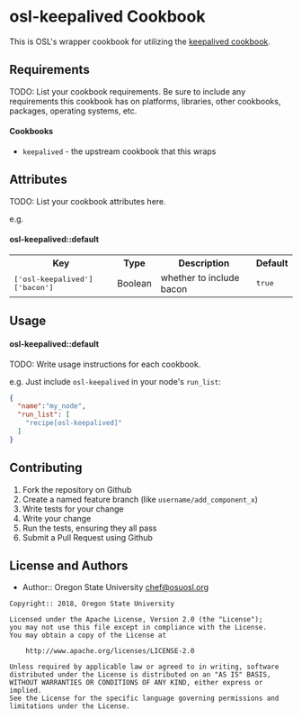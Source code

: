osl-keepalived Cookbook
=======================
This is OSL's wrapper cookbook for utilizing the [keepalived cookbook](https://supermarket.chef.io/cookbooks/keepalived).

Requirements
------------
TODO: List your cookbook requirements. Be sure to include any
requirements this cookbook has on platforms, libraries, other cookbooks,
packages, operating systems, etc.

#### Cookbooks
- `keepalived` - the upstream cookbook that this wraps

Attributes
----------
TODO: List your cookbook attributes here.

e.g.
#### osl-keepalived::default
<table>
  <tr>
    <th>Key</th>
    <th>Type</th>
    <th>Description</th>
    <th>Default</th>
  </tr>
  <tr>
    <td><tt>['osl-keepalived']['bacon']</tt></td>
    <td>Boolean</td>
    <td>whether to include bacon</td>
    <td><tt>true</tt></td>
  </tr>
</table>

Usage
-----
#### osl-keepalived::default
TODO: Write usage instructions for each cookbook.

e.g.
Just include `osl-keepalived` in your node's `run_list`:

```json
{
  "name":"my_node",
  "run_list": [
    "recipe[osl-keepalived]"
  ]
}
```

Contributing
------------

1. Fork the repository on Github
2. Create a named feature branch (like `username/add_component_x`)
3. Write tests for your change
4. Write your change
5. Run the tests, ensuring they all pass
6. Submit a Pull Request using Github

License and Authors
-------------------
- Author:: Oregon State University <chef@osuosl.org>

```text
Copyright:: 2018, Oregon State University

Licensed under the Apache License, Version 2.0 (the "License");
you may not use this file except in compliance with the License.
You may obtain a copy of the License at

    http://www.apache.org/licenses/LICENSE-2.0

Unless required by applicable law or agreed to in writing, software
distributed under the License is distributed on an "AS IS" BASIS,
WITHOUT WARRANTIES OR CONDITIONS OF ANY KIND, either express or implied.
See the License for the specific language governing permissions and
limitations under the License.
```
